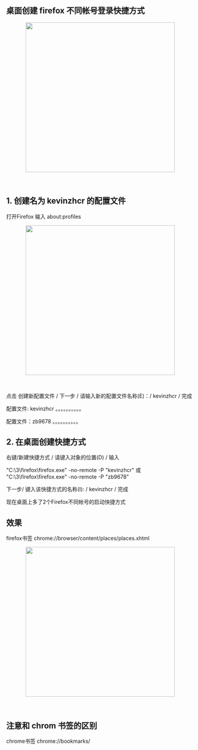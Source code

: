 ## 桌面创建 firefox 不同帐号登录快捷方式

<p align="center"><img src="https://cdn.jsdelivr.net/gh/zb9678/img9@main/im3/10.11:13:28:21.png" style="width:400px;"></p><br>

## 1. 创建名为 kevinzhcr 的配置文件

打开Firefox 输入   about:profiles

<p align="center"><img src="https://cdn.jsdelivr.net/gh/zb9678/img9@main/im3/10.11:13:32:06.png" style="width:400px;"></p><br>

点击  创建新配置文件 /  下一步 / 请输入新的配置文件名称(E)：/ kevinzhcr /  完成

配置文件: kevinzhcr
。。。。。。。。。。

配置文件：zb9678
。。。。。。。。。。

## 2. 在桌面创建快捷方式


右键/新建快捷方式 / 请键入对象的位置(D) / 输入

"C:\3\firefox\firefox.exe" -no-remote -P "kevinzhcr"
或
"C:\3\firefox\firefox.exe" -no-remote -P "zb9678"

下一步/ 键入该快捷方式的名称(I): / kevinzhcr  /  完成

现在桌面上多了2个Firefox不同帐号的启动快捷方式

##  效果

firefox书签
chrome://browser/content/places/places.xhtml

<p align="center"><img src="https://cdn.jsdelivr.net/gh/zb9678/img9@main/im3/10.11:13:26:58.png" style="width:400px;"></p><br>

## 注意和 chrom 书签的区别
chrome书签
chrome://bookmarks/

